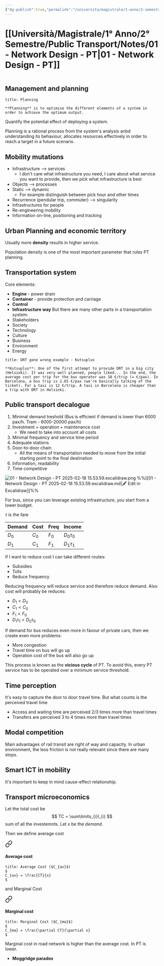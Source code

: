 ```yaml
---
{"dg-publish":true,"permalink":"/universita/magistrale/1-anno/2-semestre/public-transport/notes/01-network-design-pt/","tags":["UNI"]}
---
```


# [[Università/Magistrale/1° Anno/2° Semestre/Public Transport/Notes/01 - Network Design - PT\|01 - Network Design - PT]]

```table-of-contents
```


## Management and planning

```ad-Definizione
title: Planning

**Planning** is to optimise the different elements of a system in order to achieve the optimum output.

```

Quantify the potential effect of deploying a system.

Planning is a rational process from the system's analysis anbd understanding its behaviour, allocates resources effectively in order to reach a target in a future scenario.

## Mobility mutations

- Infrastructure --> services
	- I don't care what infrastructure you need, I care about what service you want to provide, then we pick what infrastructure is best
- Objects --> processes
- Static --> dynamic
	- For example distinguish between pick hour and other times
- Recurrence (pendular trip, commuter) --> singularity
- Infrastructures for people
- Re-engineering mobility
- Information on-line, positioning and tracking


## Urban Planning and economic territory

Usually more **density** results in higher service.

Population density is one of the most important parameter that rules PT planning.

## Transportation system

Core elements:
- **Engine** - power drain
- **Container** - provide protection and carriage
- **Control**
- **Infrastructure way**
But there are many other parts in a transportation system:
- Stakeholders
- Society
- Technology
- Culture
- Business
- Environment
- Energy

```ad-example
title: DRT gone wrong example - Kutsuplus

**Kutsuplus**: One of the first attempt to provide DRT in a big city (Helsinki). It was very well planned, people liked... In the end, the average cost per trip for the bus operator was 18 €/trip (= €/pax). In Barcelona, a bus trip is 2.65 €/pax (we're basically talking of the ticket). For a taxi is 12 €/trip. A taxi in Barcelona is cheaper than a trip with DRT in Helsinki.
```

## Public transport decalogue

1. Minimal demand treshold (Bus is efficient if demand is lower than 6000 pax/h. Tram - 6000-20000 pax/h)
2. Investment + operation + maintenance cost
	 - We need to take into account all costs
3. Minimal frequency and service time period
4. Adequate stations
5. Door-to-door chain
	- All the means of transportation needed to move from the initial starting point to the final destination
6. Information, readability
7. Time competitive

![01 - Network Design - PT 2025-02-18 15.53.59.excalidraw.png](/img/user/Universit%C3%A0/Magistrale/1%C2%B0%20Anno/2%C2%B0%20Semestre/Public%20Transport/Notes/Allegati/01%20-%20Network%20Design%20-%20PT%202025-02-18%2015.53.59.excalidraw.png)
%%[[01 - Network Design - PT 2025-02-18 15.53.59.excalidraw.md|🖋 Edit in Excalidraw]]%%

For bus, since you can leverage existing infrastructure, you start from a lower budget.


$\tau$ is the fare

| Demand  | Cost    | Freq    | Income      |
| ------- | ------- | ------- | ----------- |
| $D_{0}$ | $C_{0}$ | $F_{0}$ | $D_0\tau_0$ |
| $D_1$   | $C_1$   | $F_1$   | $D_1\tau_1$ |
If I want to reduce cost I can take different routes:
- Subsidies
- Tolls
- Reduce frequency

Reducing frequency will reduce service and therefore reduce demand. Also cost will probably be reduces:
- $D_{1}<D_{0}$
- $C_{1}<C_{0}$
- $F_{1}< F_{0}$
- $D_1\tau_{1}< D_0\tau_{0}$

If demand for bus reduces even more in favour of private cars, then we create even more problems:
- More congestion
- Travel time on bus will go up
- Operation cost of the bus will also go up

This process is known as the **vicious cycle** of PT. To avoid this, every PT service has to be operated over a minimum service threshold.

## Time perception

It's easy to capture the door to door travel time. But what counts is the perceived travel time

- Access and waiting time are perceived 2/3 times more than travel times
- Transfers are perceived 3 to 4 times more than travel times


## Modal competition

Main advantages of rail transit are right of way and capacity. In urban environment, the less friction is not really relevant since there are many stops.

## Smart ICT in mobility

It's important to keep in mind cause-effect relationship. 


## Transport microeconomics

Let the total cost be
$$
TC = \sum\limits_{i}I_{i}
$$
sum of all the investemnts.
Let $x$ be the *demand*.

Then we define average cost


<div class="transclusion internal-embed is-loaded"><a class="markdown-embed-link" href="/universita/magistrale/1-anno/1-semestre/decision-making-and-economy-in-urban-mobility/notes/01-production-and-cost-functions-in-transport-dme/#average-cost" aria-label="Open link"><svg xmlns="http://www.w3.org/2000/svg" width="24" height="24" viewBox="0 0 24 24" fill="none" stroke="currentColor" stroke-width="2" stroke-linecap="round" stroke-linejoin="round" class="svg-icon lucide-link"><path d="M10 13a5 5 0 0 0 7.54.54l3-3a5 5 0 0 0-7.07-7.07l-1.72 1.71"></path><path d="M14 11a5 5 0 0 0-7.54-.54l-3 3a5 5 0 0 0 7.07 7.07l1.71-1.71"></path></svg></a><div class="markdown-embed">



#### Average cost

```ad-Definizione
title: Average Cost ($C_{av}$)
$
C_{av} = \frac{CT}{x}
$

```


</div></div>



and Marginal Cost


<div class="transclusion internal-embed is-loaded"><a class="markdown-embed-link" href="/universita/magistrale/1-anno/1-semestre/decision-making-and-economy-in-urban-mobility/notes/01-production-and-cost-functions-in-transport-dme/#marginal-cost" aria-label="Open link"><svg xmlns="http://www.w3.org/2000/svg" width="24" height="24" viewBox="0 0 24 24" fill="none" stroke="currentColor" stroke-width="2" stroke-linecap="round" stroke-linejoin="round" class="svg-icon lucide-link"><path d="M10 13a5 5 0 0 0 7.54.54l3-3a5 5 0 0 0-7.07-7.07l-1.72 1.71"></path><path d="M14 11a5 5 0 0 0-7.54-.54l-3 3a5 5 0 0 0 7.07 7.07l1.71-1.71"></path></svg></a><div class="markdown-embed">



#### Marginal cost

```ad-Definizione
title: Marginal Cost ($C_{ma}$)
$
C_{ma} = \frac{\partial CT}{\partial x}
$

```


</div></div>


Marginal cost in road network is higher than the average cost. In PT is lower.
- **Moggridge paradox**
